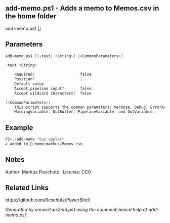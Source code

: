 ## add-memo.ps1 - Adds a memo to Memos.csv in the home folder

add-memo.ps1 [<text>]

## Parameters
```powershell
add-memo.ps1 [[-text] <String>] [<CommonParameters>]

-text <String>
    
    Required?                    false
    Position?                    1
    Default value                
    Accept pipeline input?       false
    Accept wildcard characters?  false

[<CommonParameters>]
    This script supports the common parameters: Verbose, Debug, ErrorAction, ErrorVariable, WarningAction, 
    WarningVariable, OutBuffer, PipelineVariable, and OutVariable.
```

## Example
```powershell
PS>./add-memo "Buy apples"
✔️ added to 📄/home/markus/Memos.csv
```

## Notes
Author: Markus Fleschutz · License: CC0

## Related Links
https://github.com/fleschutz/PowerShell

*Generated by convert-ps2md.ps1 using the comment-based help of add-memo.ps1*

